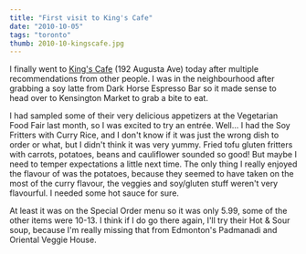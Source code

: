 ```yaml
---
title: "First visit to King's Cafe"
date: "2010-10-05"
tags: "toronto"
thumb: 2010-10-kingscafe.jpg
---
```


I finally went to [King's Cafe](http://www.kingscafe.com/) (192 Augusta Ave) today after multiple recommendations from other people. I was in the neighbourhood after grabbing a soy latte from Dark Horse Espresso Bar so it made sense to head over to Kensington Market to grab a bite to eat.  

I had sampled some of their very delicious appetizers at the Vegetarian Food Fair last month, so I was excited to try an entrée. Well... I had the Soy Fritters with Curry Rice, and I don't know if it was just the wrong dish to order or what, but I didn't think it was very yummy. Fried tofu gluten fritters with carrots, potatoes, beans and cauliflower sounded so good! But maybe I need to temper expectations a little next time. The only thing I really enjoyed the flavour of was the potatoes, because they seemed to have taken on the most of the curry flavour, the veggies and soy/gluten stuff weren't very flavourful. I needed some hot sauce for sure.  

At least it was on the Special Order menu so it was only 5.99, some of the other items were 10-13. I think if I do go there again, I'll try their Hot & Sour soup, because I'm really missing that from Edmonton's Padmanadi and Oriental Veggie House.

